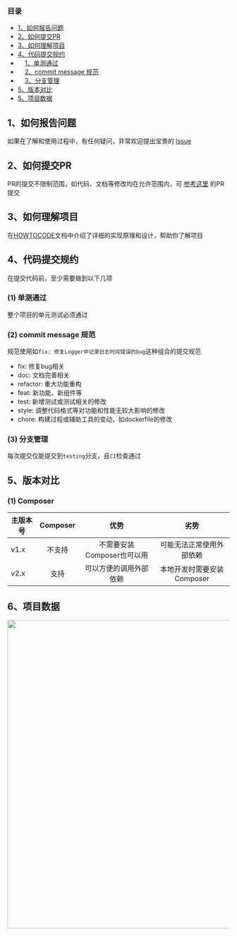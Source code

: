 ### 目录
- [1、如何报告问题](#1)
- [2、如何提交PR](#2)
- [3、如何理解项目](#3)
- [4、代码提交规约](#4)
- &nbsp;&nbsp;&nbsp;&nbsp;[1、单测通过](#41)
- &nbsp;&nbsp;&nbsp;&nbsp;[2、commit message 规范](#42)
- &nbsp;&nbsp;&nbsp;&nbsp;[3、分支管理](#43)
- [5、版本对比](#5)
- [5、项目数据](#5)

## <span id="1">1、如何报告问题</span>
如果在了解和使用过程中，有任何疑问，非常欢迎提出宝贵的 [Issue](https://github.com/WGrape/esupdater/issues/new)

## <span id="2">2、如何提交PR</span>
PR的提交不限制范围，如代码、文档等修改均在允许范围内，可 [参考这里](https://github.com/WGrape/esupdater/commit/186e229308463aa745c6b1cbfd02f77bc62ab9d4) 的PR提交

## <span id="3">3、如何理解项目</span>
在[HOWTOCODE](./HOWTOCODE.md)文档中介绍了详细的实现原理和设计，帮助你了解项目

## <span id="4">4、代码提交规约</span>
在提交代码前，至少需要做到以下几项

### <span id="41">(1) 单测通过</span>
整个项目的单元测试必须通过

### <span id="42">(2) commit message 规范</span>
规范使用如```fix: 修复Logger中记录日志时间错误的bug```这种组合的提交规范
- fix: 修复bug相关
- doc: 文档完善相关
- refactor: 重大功能重构
- feat: 新功能、新组件等
- test: 新增测试或测试相关的修改
- style: 调整代码格式等对功能和性能无较大影响的修改
- chore: 构建过程或辅助工具的变动，如dockerfile的修改

### <span id="43">(3) 分支管理</span>
每次提交仅能提交到```testing```分支，且```CI```检查通过

## <span id="5">5、版本对比</span>

### (1) Composer
| 主版本号 | Composer | 优势 | 劣势 |
| --- | :----:  | :----:  | :----:  |
| v1.x | 不支持 | 不需要安装Composer也可以用 | 可能无法正常使用外部依赖 |
| v2.x | 支持 | 可以方便的调用外部依赖 | 本地开发时需要安装Composer |

## <span id="6">6、项目数据</span>
<a href="https://starchart.cc/WGrape/esupdater"><img src="https://starchart.cc/WGrape/esupdater.svg" width="700"></a>
